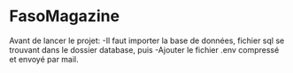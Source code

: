 # FasoMagazine

Avant de lancer le projet:
-Il faut importer la base de données, fichier sql se trouvant dans le dossier database, puis
-Ajouter le fichier .env compressé et envoyé par mail.